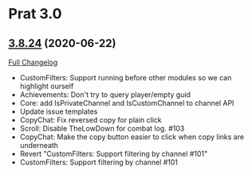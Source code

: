 # Prat 3.0

## [3.8.24](https://github.com/sylvanaar/prat-3-0/tree/3.8.24) (2020-06-22)
[Full Changelog](https://github.com/sylvanaar/prat-3-0/compare/3.8.22...3.8.24)

- CustomFilters: Support running before other modules so we can highlight ourself  
- Achievements: Don't try to query player/empty guid  
- Core: add IsPrivateChannel and IsCustomChannel to channel API  
- Update issue templates  
- CopyChat: Fix reversed copy for plain click  
- Scroll: Disable TheLowDown for combat log. #103  
- CopyChat: Make the copy button easier to click when copy links are underneath  
- Revert "CustomFilters: Support filtering by channel #101"  
- CustomFilters: Support filtering by channel #101  
